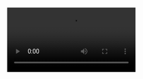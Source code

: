 <video src="https://github.com/continue-ai-company/AI2Apps-user-manual/blob/main/assets/developing.mp4"></video>

